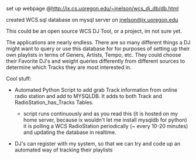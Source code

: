 set up webpage @http://ix.cs.uoregon.edu/~jnelson/wcs_dj_db/db.html

created WCS.sql database on mysql server on jnelson@ix.uoregon.edu

This could be an open source WCS DJ Tool, or a project, im not sure yet.

The applications are nearly endless. There are so many different things a DJ might want to query or use this database for for purposes of setting up their own playlists in terms of Geners, Artists, Tempo, etc. They could choose their Favorite DJ's and weight queries differently from different sources to determine which Tracks they are most interested in.

Cool stuff:

- Automated Python Script to add grab Track information from online radio station and add to MYSQLDB. It adds to both Track and RadioStation_has_Tracks Tables.
	- script runs continuously and as you read this (it is hosted on my home server, because ix wouldn't let me install mysqldb for python) it is polling a WCS RadioStation periodically (~ every 10-20 minutes) and updating the database in realtime.
	
- DJ's can register with my system, so that we can try and code up an automated way of tracking their playlists